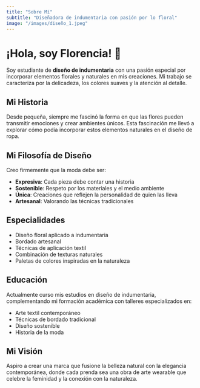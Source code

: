 ```yaml
---
title: "Sobre Mí"
subtitle: "Diseñadora de indumentaria con pasión por lo floral"
image: "/images/diseño_1.jpeg"
---
```


# ¡Hola, soy Florencia! 🌸

Soy estudiante de **diseño de indumentaria** con una pasión especial por incorporar elementos florales y naturales en mis creaciones. Mi trabajo se caracteriza por la delicadeza, los colores suaves y la atención al detalle.

## Mi Historia

Desde pequeña, siempre me fascinó la forma en que las flores pueden transmitir emociones y crear ambientes únicos. Esta fascinación me llevó a explorar cómo podía incorporar estos elementos naturales en el diseño de ropa.

## Mi Filosofía de Diseño

Creo firmemente que la moda debe ser:
- **Expresiva**: Cada pieza debe contar una historia
- **Sostenible**: Respeto por los materiales y el medio ambiente  
- **Única**: Creaciones que reflejen la personalidad de quien las lleva
- **Artesanal**: Valorando las técnicas tradicionales

## Especialidades

- Diseño floral aplicado a indumentaria
- Bordado artesanal
- Técnicas de aplicación textil
- Combinación de texturas naturales
- Paletas de colores inspiradas en la naturaleza

## Educación

Actualmente curso mis estudios en diseño de indumentaria, complementando mi formación académica con talleres especializados en:
- Arte textil contemporáneo
- Técnicas de bordado tradicional
- Diseño sostenible
- Historia de la moda

## Mi Visión

Aspiro a crear una marca que fusione la belleza natural con la elegancia contemporánea, donde cada prenda sea una obra de arte wearable que celebre la feminidad y la conexión con la naturaleza.
